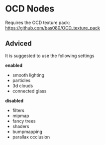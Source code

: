 # OCD Nodes

Requires the OCD texture pack: https://github.com/bas080/OCD_texture_pack


## Adviced

It is suggested to use the following settings

**enabled**
- smooth lighting
- particles
- 3d clouds
- connected glass

**disabled**
- filters
- mipmap
- fancy trees
- shaders
- bumpmapping
- parallax occlusion

